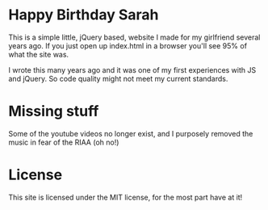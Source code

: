 # Happy Birthday Sarah
This is a simple little, jQuery based, website I made for my girlfriend several years ago. If you just open up index.html in a browser you'll see 95% of what the site was.
  
I wrote this many years ago and it was one of my first experiences with JS and jQuery. So code quality might not meet my current standards.  
  

# Missing stuff
Some of the youtube videos no longer exist, and I purposely removed the music in fear of the RIAA (oh no!)

# License
This site is licensed under the MIT license, for the most part have at it!

